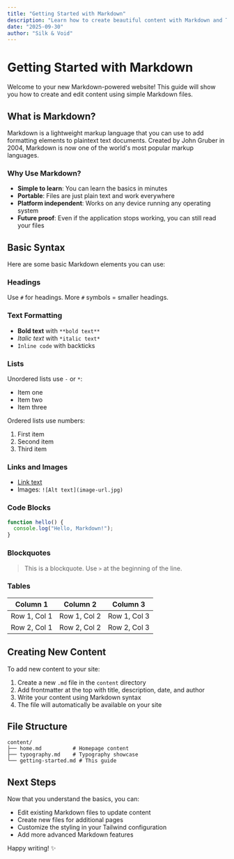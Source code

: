 ```yaml
---
title: "Getting Started with Markdown"
description: "Learn how to create beautiful content with Markdown and Tailwind Typography"
date: "2025-09-30"
author: "Silk & Void"
---
```


# Getting Started with Markdown

Welcome to your new Markdown-powered website! This guide will show you how to create and edit content using simple Markdown files.

## What is Markdown?

Markdown is a lightweight markup language that you can use to add formatting elements to plaintext text documents. Created by John Gruber in 2004, Markdown is now one of the world's most popular markup languages.

### Why Use Markdown?

- **Simple to learn**: You can learn the basics in minutes
- **Portable**: Files are just plain text and work everywhere
- **Platform independent**: Works on any device running any operating system
- **Future proof**: Even if the application stops working, you can still read your files

## Basic Syntax

Here are some basic Markdown elements you can use:

### Headings

Use `#` for headings. More `#` symbols = smaller headings.

### Text Formatting

- **Bold text** with `**bold text**`
- *Italic text* with `*italic text*`
- `Inline code` with backticks

### Lists

Unordered lists use `-` or `*`:
- Item one
- Item two
- Item three

Ordered lists use numbers:
1. First item
2. Second item
3. Third item

### Links and Images

- [Link text](https://example.com)
- Images: `![Alt text](image-url.jpg)`

### Code Blocks

```javascript
function hello() {
  console.log("Hello, Markdown!");
}
```

### Blockquotes

> This is a blockquote. Use `>` at the beginning of the line.

### Tables

| Column 1 | Column 2 | Column 3 |
|----------|----------|----------|
| Row 1, Col 1 | Row 1, Col 2 | Row 1, Col 3 |
| Row 2, Col 1 | Row 2, Col 2 | Row 2, Col 3 |

## Creating New Content

To add new content to your site:

1. Create a new `.md` file in the `content` directory
2. Add frontmatter at the top with title, description, date, and author
3. Write your content using Markdown syntax
4. The file will automatically be available on your site

## File Structure

```
content/
├── home.md          # Homepage content
├── typography.md    # Typography showcase
└── getting-started.md # This guide
```

## Next Steps

Now that you understand the basics, you can:

- Edit existing Markdown files to update content
- Create new files for additional pages
- Customize the styling in your Tailwind configuration
- Add more advanced Markdown features

Happy writing! ✨